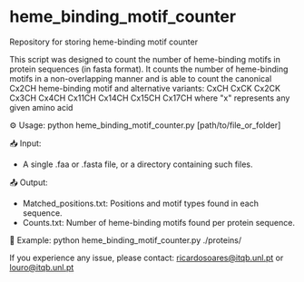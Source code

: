 # heme_binding_motif_counter
Repository for storing heme-binding motif counter

This script was designed to count the number of heme-binding motifs in protein sequences (in fasta format). It counts the number of heme-binding motifs in a non-overlapping manner and is able to count the canonical Cx2CH heme-binding motif and alternative variants:
CxCH
CxCK
Cx2CK
Cx3CH
Cx4CH
Cx11CH
Cx14CH
Cx15CH
Cx17CH
where "x" represents any given amino acid

⚙️ Usage: python heme_binding_motif_counter.py [path/to/file_or_folder]

📥 Input:
- A single .faa or .fasta file, or a directory containing such files.

📤 Output:
- Matched_positions.txt: Positions and motif types found in each sequence.
- Counts.txt: Number of heme-binding motifs found per protein sequence.

🔧 Example:
python heme_binding_motif_counter.py ./proteins/

If you experience any issue, please contact: ricardosoares@itqb.unl.pt or louro@itqb.unl.pt
